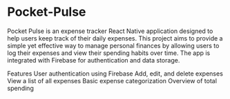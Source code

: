 # Pocket-Pulse
Pocket Pulse is an expense tracker React Native application designed to help users keep track of their daily expenses. This project aims to provide a simple yet effective way to manage personal finances by allowing users to log their expenses and view their spending habits over time. The app is integrated with Firebase for authentication and data storage.

Features
User authentication using Firebase
Add, edit, and delete expenses
View a list of all expenses
Basic expense categorization
Overview of total spending
